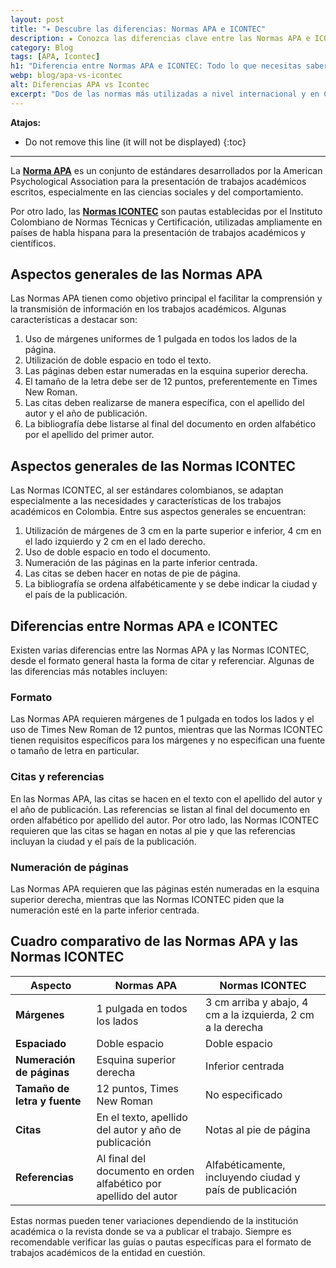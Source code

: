 ```yaml
---
layout: post
title: "✦ Descubre las diferencias: Normas APA e ICONTEC"
description: ★ Conozca las diferencias clave entre las Normas APA e ICONTEC con nuestra guía completa. ¡Encuentra la respuesta a tus dudas aquí!
category: Blog
tags: [APA, Icontec]
h1: "Diferencia entre Normas APA e ICONTEC: Todo lo que necesitas saber"
webp: blog/apa-vs-icontec
alt: Diferencias APA vs Icontec
excerpt: "Dos de las normas más utilizadas a nivel internacional y en Colombia son las normas APA e ICONTEC. ¿Pero cuál es la diferencia entre estas dos? ¿Cómo saber cuándo utilizar una y no la otra?"
---
```

**Atajos:**
* Do not remove this line (it will not be displayed)
{:toc}

-----
La **[Norma APA]({{'normas-apa'|relative_url}})** es un conjunto de estándares desarrollados por la American Psychological Association para la presentación de trabajos académicos escritos, especialmente en las ciencias sociales y del comportamiento.

Por otro lado, las **[Normas ICONTEC]({{'normas-icontec'|relative_url}})** son pautas establecidas por el Instituto Colombiano de Normas Técnicas y Certificación, utilizadas ampliamente en países de habla hispana para la presentación de trabajos académicos y científicos.

## Aspectos generales de las Normas APA

Las Normas APA tienen como objetivo principal el facilitar la comprensión y la transmisión de información en los trabajos académicos. Algunas características a destacar son:

1. Uso de márgenes uniformes de 1 pulgada en todos los lados de la página.
2. Utilización de doble espacio en todo el texto.
3. Las páginas deben estar numeradas en la esquina superior derecha.
4. El tamaño de la letra debe ser de 12 puntos, preferentemente en Times New Roman.
5. Las citas deben realizarse de manera específica, con el apellido del autor y el año de publicación.
6. La bibliografía debe listarse al final del documento en orden alfabético por el apellido del primer autor.

## Aspectos generales de las Normas ICONTEC

Las Normas ICONTEC, al ser estándares colombianos, se adaptan especialmente a las necesidades y características de los trabajos académicos en Colombia. Entre sus aspectos generales se encuentran:

1. Utilización de márgenes de 3 cm en la parte superior e inferior, 4 cm en el lado izquierdo y 2 cm en el lado derecho.
2. Uso de doble espacio en todo el documento.
3. Numeración de las páginas en la parte inferior centrada.
4. Las citas se deben hacer en notas de pie de página.
5. La bibliografía se ordena alfabéticamente y se debe indicar la ciudad y el país de la publicación.

## Diferencias entre Normas APA e ICONTEC

Existen varias diferencias entre las Normas APA y las Normas ICONTEC, desde el formato general hasta la forma de citar y referenciar. Algunas de las diferencias más notables incluyen:

### Formato

Las Normas APA requieren márgenes de 1 pulgada en todos los lados y el uso de Times New Roman de 12 puntos, mientras que las Normas ICONTEC tienen requisitos específicos para los márgenes y no especifican una fuente o tamaño de letra en particular.

### Citas y referencias

En las Normas APA, las citas se hacen en el texto con el apellido del autor y el año de publicación. Las referencias se listan al final del documento en orden alfabético por apellido del autor. Por otro lado, las Normas ICONTEC requieren que las citas se hagan en notas al pie y que las referencias incluyan la ciudad y el país de la publicación.

### Numeración de páginas

Las Normas APA requieren que las páginas estén numeradas en la esquina superior derecha, mientras que las Normas ICONTEC piden que la numeración esté en la parte inferior centrada.

## Cuadro comparativo de las Normas APA y las Normas ICONTEC

| Aspecto       | Normas APA                 | Normas ICONTEC                   |
| ---------------------------- | --------------------------- | -------------------- |
| **Márgenes**                 | 1 pulgada en todos los lados         | 3 cm arriba y abajo, 4 cm a la izquierda, 2 cm a la derecha |
| **Espaciado**                | Doble espacio      | Doble espacio                           |
| **Numeración de páginas**    | Esquina superior derecha     | Inferior centrada                   |
| **Tamaño de letra y fuente** | 12 puntos, Times New Roman         | No especificado                  |
| **Citas**        | En el texto, apellido del autor y año de publicación        | Notas al pie de página       |
| **Referencias**       | Al final del documento en orden alfabético por apellido del autor | Alfabéticamente, incluyendo ciudad y país de publicación    |

Estas normas pueden tener variaciones dependiendo de la institución académica o la revista donde se va a publicar el trabajo. Siempre es recomendable verificar las guías o pautas específicas para el formato de trabajos académicos de la entidad en cuestión.
